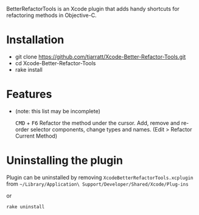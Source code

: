 BetterRefactorTools is an Xcode plugin that adds handy shortcuts for refactoring methods in Objective-C.

# Installation
* git clone https://github.com/tjarratt/Xcode-Better-Refactor-Tools.git
* cd Xcode-Better-Refactor-Tools
* rake install

# Features

* (note: this list may be incomplete)

   <kbd>CMD</kbd> + <kbd>F6</kbd>
   Refactor the method under the cursor. Add, remove and re-order selector components, change types and names.
   (Edit > Refactor Current Method)

# Uninstalling the plugin
Plugin can be uninstalled by removing `XcodeBetterRefactorTools.xcplugin` from `~/Library/Application\ Support/Developer/Shared/Xcode/Plug-ins`

or

`rake uninstall`
